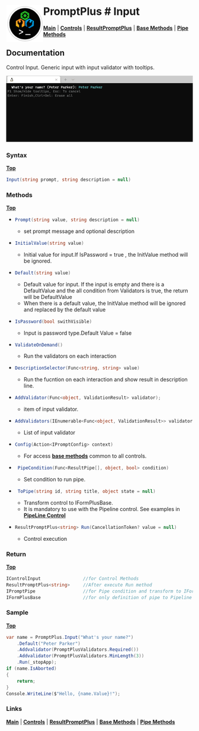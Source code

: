 # <img align="left" width="100" height="100" src="./images/icon.png"> PromptPlus # Input
[**Main**](index.md#help) | 
[**Controls**](index.md#apis) |
[**ResultPromptPlus**](resultpromptplus) |
[**Base Methods**](basemethods) |
[**Pipe Methods**](pipemethods)


## Documentation
Control Input. Generic input with input validator with tooltips.

![](./images/Input.gif)

### Syntax
[**Top**](#-promptplus--input)

```csharp
Input(string prompt, string description = null)
```

### Methods
[**Top**](#-promptplus--input)

- ```csharp
  Prompt(string value, string description = null)
  ``` 
  - set prompt message and optional description

- ```csharp
  InitialValue(string value)
  ``` 
  -  Initial value for input.If IsPassword = true , the InitValue method will be ignored.

- ```csharp
  Default(string value)
  ``` 
  - Default value for input. If the input is empty and there is a DefaultValue and the all condition from Validators is true, the return will be DefaultValue
  - When there is a default value, the InitValue method will be ignored and replaced by the default value  
- ```csharp
  IsPassword(bool swithVisible)
  ``` 
    - Input is password type.Default Value = false

- ```csharp
  ValidateOnDemand()
  ``` 
    - Run the validators on each interaction

- ```csharp
  DescriptionSelector(Func<string, string> value)
  ``` 
    - Run the fucntion on each interaction and show result in description line.

- ```csharp
  AddValidator(Func<object, ValidationResult> validator);
  ``` 
    - item of input validator.

- ```csharp
  AddValidators(IEnumerable<Func<object, ValidationResult>> validators)
  ``` 
    - List of input validator

- ```csharp
  Config(Action<IPromptConfig> context)
  ``` 
  - For access [**base methods**](basemethods) common to all controls.

- ```csharp
   PipeCondition(Func<ResultPipe[], object, bool> condition)
  ``` 
  - Set condition to run pipe.

- ```csharp
   ToPipe(string id, string title, object state = null)
  ``` 
  - Transform control to IFormPlusBase.
  - It is mandatory to use with the Pipeline control. See examples in [**PipeLine Control**](pipeline)

- ```csharp
  ResultPromptPlus<string> Run(CancellationToken? value = null)
  ``` 
	- Control execution

### Return
[**Top**](#-promptplus--input)

```csharp
IControlInput                //for Control Methods
ResultPromptPlus<string>     //After execute Run method
IPromptPipe                  //for Pipe condition and transform to IFormPlusBase 
IFormPlusBase                //for only definition of pipe to Pipeline Control
```

### Sample
[**Top**](#-promptplus--input)

```csharp
var name = PromptPlus.Input("What's your name?")
    .Default("Peter Parker")
    .Addvalidator(PromptPlusValidators.Required())
    .Addvalidator(PromptPlusValidators.MinLength(3))
    .Run(_stopApp);
if (name.IsAborted)
{
    return;
}
Console.WriteLine($"Hello, {name.Value}!");
```

### Links
[**Main**](index.md#help) | 
[**Controls**](index.md#apis) |
[**ResultPromptPlus**](resultpromptplus) |
[**Base Methods**](basemethods) |
[**Pipe Methods**](pipemethods)

